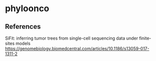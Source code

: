 # phyloonco

## References
SiFit: inferring tumor trees from single-cell sequencing data under finite-sites models
https://genomebiology.biomedcentral.com/articles/10.1186/s13059-017-1311-2